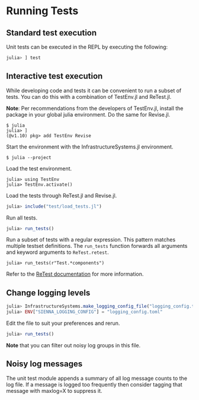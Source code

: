 # Running Tests

## Standard test execution
Unit tests can be executed in the REPL by executing the following:

```julia
julia> ] test
```

## Interactive test execution
While developing code and tests it can be convenient to run a subset of tests.
You can do this with a combination of TestEnv.jl and ReTest.jl.

**Note**: Per recommendations from the developers of TestEnv.jl, install the package
in your global julia environment. Do the same for Revise.jl.

```
$ julia
julia> ]
(@v1.10) pkg> add TestEnv Revise
```

Start the environment with the InfrastructureSystems.jl environment.
```
$ julia --project
```

Load the test environment.
```
julia> using TestEnv
julia> TestEnv.activate()
```

Load the tests through ReTest.jl and Revise.jl.
```julia
julia> include("test/load_tests.jl")
```

Run all tests.
```julia
julia> run_tests()
```

Run a subset of tests with a regular expression. This pattern matches multiple testset definitions.
The `run_tests` function forwards all arguments and keyword arguments to `ReTest.retest`.
```
julia> run_tests(r"Test.*components")
```

Refer to the [ReTest documentation](https://juliatesting.github.io/ReTest.jl/stable/) for more
information. 

## Change logging levels

```julia
julia> InfrastructureSystems.make_logging_config_file("logging_config.toml")
julia> ENV["SIENNA_LOGGING_CONFIG"] = "logging_config.toml"
```

Edit the file to suit your preferences and rerun.
```julia
julia> run_tests()
```

**Note** that you can filter out noisy log groups in this file.

## Noisy log messages
The unit test module appends a summary of all log message counts to the log
file.  If a message is logged too frequently then consider tagging that message
with maxlog=X to suppress it.
